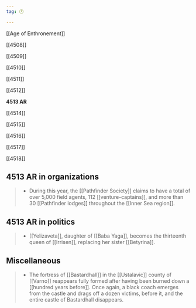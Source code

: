 ```yaml
---
tag: 🕛

---
```

[[Age of Enthronement]]


[[4508]]

[[4509]]

[[4510]]

[[4511]]

[[4512]]

**4513 AR**

[[4514]]

[[4515]]

[[4516]]

[[4517]]

[[4518]]



## 4513 AR in organizations

>  - During this year, the [[Pathfinder Society]] claims to have a total of over 5,000 field agents, 112 [[venture-captains]], and more than 30 [[Pathfinder lodges]] throughout the [[Inner Sea region]].


## 4513 AR in politics

>  - [[Yelizaveta]], daughter of [[Baba Yaga]], becomes the thirteenth queen of [[Irrisen]], replacing her sister [[Betyrina]].


## Miscellaneous

>  - The fortress of [[Bastardhall]] in the [[Ustalavic]] county of [[Varno]] reappears fully formed after having been burned down a [[hundred years before]]. Once again, a black coach emerges from the castle and drags off a dozen victims, before it, and the entire castle of Bastardhall disappears.







